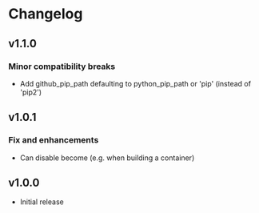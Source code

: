 # Changelog

## v1.1.0

### Minor compatibility breaks

- Add github_pip_path defaulting to python_pip_path or 'pip' (instead of 'pip2')

## v1.0.1

### Fix and enhancements

- Can disable become (e.g. when building a container)

## v1.0.0

- Initial release
